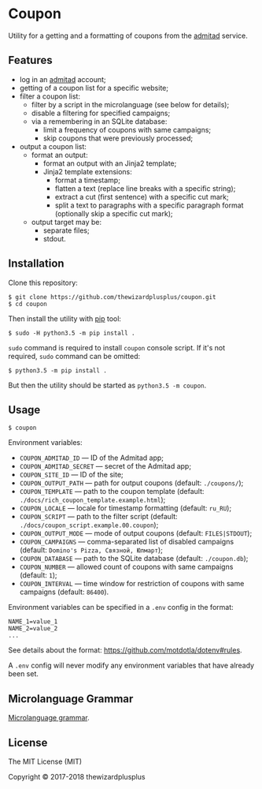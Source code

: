 # Coupon

Utility for a getting and a formatting of coupons from the [admitad](https://www.admitad.com/) service.

## Features

- log in an [admitad](https://www.admitad.com/) account;
- getting of a coupon list for a specific website;
- filter a coupon list:
  - filter by a script in the microlanguage (see below for details);
  - disable a filtering for specified campaigns;
  - via a remembering in an SQLite database:
    - limit a frequency of coupons with same campaigns;
    - skip coupons that were previously processed;
- output a coupon list:
  - format an output:
    - format an output with an Jinja2 template;
    - Jinja2 template extensions:
      - format a timestamp;
      - flatten a text (replace line breaks with a specific string);
      - extract a cut (first sentence) with a specific cut mark;
      - split a text to paragraphs with a specific paragraph format (optionally skip a specific cut mark);
  - output target may be:
    - separate files;
    - stdout.

## Installation

Clone this repository:

```
$ git clone https://github.com/thewizardplusplus/coupon.git
$ cd coupon
```

Then install the utility with [pip](https://pip.pypa.io/) tool:

```
$ sudo -H python3.5 -m pip install .
```

`sudo` command is required to install `coupon` console script. If it's not required, `sudo` command can be omitted:

```
$ python3.5 -m pip install .
```

But then the utility should be started as `python3.5 -m coupon`.

## Usage

```
$ coupon
```

Environment variables:

- `COUPON_ADMITAD_ID` &mdash; ID of the Admitad app;
- `COUPON_ADMITAD_SECRET` &mdash; secret of the Admitad app;
- `COUPON_SITE_ID` &mdash; ID of the site;
- `COUPON_OUTPUT_PATH` &mdash; path for output coupons (default: `./coupons/`);
- `COUPON_TEMPLATE` &mdash; path to the coupon template (default: `./docs/rich_coupon_template.example.html`);
- `COUPON_LOCALE` &mdash; locale for timestamp formatting (default: `ru_RU`);
- `COUPON_SCRIPT` &mdash; path to the filter script (default: `./docs/coupon_script.example.00.coupon`);
- `COUPON_OUTPUT_MODE` &mdash; mode of output coupons (default: `FILES|STDOUT`);
- `COUPON_CAMPAIGNS` &mdash; comma-separated list of disabled campaigns (default: `Domino's Pizza, Связной, Юлмарт`);
- `COUPON_DATABASE` &mdash; path to the SQLite database (default: `./coupon.db`);
- `COUPON_NUMBER` &mdash; allowed count of coupons with same campaigns (default: `1`);
- `COUPON_INTERVAL` &mdash; time window for restriction of coupons with same campaigns (default: `86400`).

Environment variables can be specified in a `.env` config in the format:

```
NAME_1=value_1
NAME_2=value_2
...
```

See details about the format: https://github.com/motdotla/dotenv#rules.

A `.env` config will never modify any environment variables that have already been set.

## Microlanguage Grammar

[Microlanguage grammar](docs/microlanguage_grammar.md).

## License

The MIT License (MIT)

Copyright &copy; 2017-2018 thewizardplusplus

